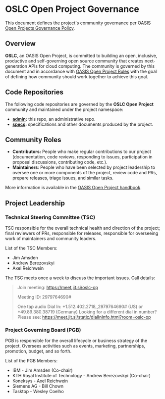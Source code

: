 # OSLC Open Project Governance

This document defines the project's community governance per [OASIS Open Projects Governance Policy](https://github.com/oasis-open-projects/documentation/blob/master/policy/project-governance.md).

## Overview

**OSLC**, an OASIS Open Project, is committed to building an open, inclusive, productive and self-governing open source community that creates next-generation APIs for cloud computing. The community is governed by this document and in accordance with [OASIS Open Project Rules](../board-docs/open-projects-rules.md) with the goal of defining how community should work together to achieve this goal.

## Code Repositories

The following code repositories are governed by the **OSLC Open Project** community and maintained under the project namespace:

* **[admin](https://github.com/oslc-op/admin):** this repo, an administrative repo.
* **[specs](https://github.com/oslc-op/specs):** specifications and other documents produced by the project.

## Community Roles

* **Contributors:** People who make regular contributions to our project (documentation, code reviews, responding to issues, participation in proposal discussions, contributing code, etc.).
* **Maintainers**: People who have been selected by project leadership to oversee one or more components of the project, review code and PRs, prepare releases, triage issues, and similar tasks.

More information is available in the [OASIS Open Project handbook](https://www.oasis-open.org/oasis-open-projects-handbook).

## Project Leadership

### Technical Steering Committee (TSC)

TSC responsible for the overall technical health and direction of the project; final reviewers of PRs, responsible for releases, responsible for overseeing work of maintainers and community leaders.

List of the TSC Members:

* Jim Amsden
* Andrew Berezovskyi
* Axel Reichwein

The TSC meets once a week to discuss the important issues. Call details:

> Join meeting: https://meet.jit.si/oslc-op
>
> Meeting ID: 2979764690#
>
> One tap audio Dial In: +1.512.402.2718,,2979764690# (US) or +49.89.380.38719 (Germany)
> Looking for a different dial in number? Please see: https://meet.jit.si/static/dialInInfo.html?room=oslc-op


### Project Governing Board (PGB)

PGB is responsible for the overall lifecycle or business strategy of the project. Oversees activities such as events, marketing, partnerships, promotion, budget, and so forth.

List of the PGB Members:

* IBM - Jim Amsden (Co-chair)
* KTH Royal Institute of Technology - Andrew Berezovskyi (Co-chair)
* Koneksys - Axel Reichwein
* Siemens AG - Bill Chown
* Tasktop - Wesley Coelho
